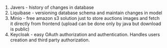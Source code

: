 1. Javers - history of changes in database
2. Liquibase - versioning database schema and maintain changes in model
3. Minio - free amazon s3 solution just to store auctions images and fetch it directly from frontend (upload can be done only by java but download is public)
4. Keycloak - easy OAuth authorization and authentication. Handles users creation and third party authorization.